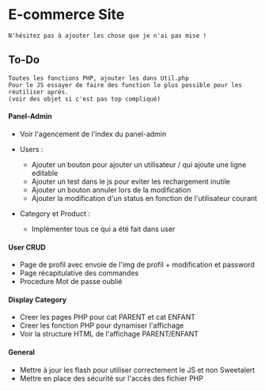 # E-commerce Site

    N'hésitez pas à ajouter les chose que je n'ai pas mise !

## To-Do

    Toutes les fonctions PHP, ajouter les dans Util.php 
    Pour le JS essayer de faire des function le plus possible pour les réutiliser après.
    (voir des objet si c'est pas top compliqué)

#### Panel-Admin

- Voir l'agencement de l'index du panel-admin
- Users :

    * Ajouter un bouton pour ajouter un utilisateur / qui ajoute une ligne editable
    * Ajouter un test dans le js pour eviter les rechargement inutile
    * Ajouter un bouton annuler lors de la modification
    * Ajouter la modification d'un status en fonction de l'utilisateur courant

- Category et Product :
    * Implémenter tous ce qui a été fait dans user

#### User CRUD

- Page de profil avec envoie de l'img de profil + modification et password
- Page récapitulative des commandes
- Procedure Mot de passe oublié

#### Display Category

- Creer les pages PHP pour cat PARENT et cat ENFANT
- Creer les fonction PHP pour dynamiser l'affichage
- Voir la structure HTML de l'affichage  PARENT/ENFANT

#### General

- Mettre à jour les flash pour utiliser correctement le JS et non Sweetalert
- Mettre en place des sécurité sur l'accès des fichier PHP